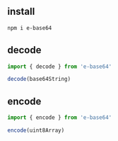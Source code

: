 ## install

```bash
npm i e-base64
```

## decode
```ts
import { decode } from 'e-base64'

decode(base64String)
```

## encode
```ts
import { encode } from 'e-base64'

encode(uint8Array)
```